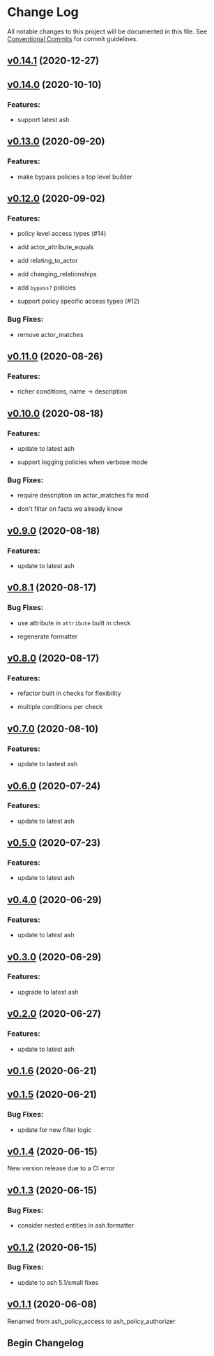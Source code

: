 # Change Log

All notable changes to this project will be documented in this file.
See [Conventional Commits](Https://conventionalcommits.org) for commit guidelines.

<!-- changelog -->

## [v0.14.1](https://github.com/ash-project/ash_policy_authorizer/compare/v0.14.0...v0.14.1) (2020-12-27)




## [v0.14.0](https://github.com/ash-project/ash_policy_authorizer/compare/v0.13.0...v0.14.0) (2020-10-10)




### Features:

* support latest ash

## [v0.13.0](https://github.com/ash-project/ash_policy_authorizer/compare/v0.12.0...v0.13.0) (2020-09-20)




### Features:

* make bypass policies a top level builder

## [v0.12.0](https://github.com/ash-project/ash_policy_authorizer/compare/v0.11.0...v0.12.0) (2020-09-02)




### Features:

* policy level access types (#14)

* add actor_attribute_equals

* add relating_to_actor

* add changing_relationships

* add `bypass?` policies

* support policy specific access types (#12)

### Bug Fixes:

* remove actor_matches

## [v0.11.0](https://github.com/ash-project/ash_policy_authorizer/compare/v0.10.0...v0.11.0) (2020-08-26)




### Features:

* richer conditions, name -> description

## [v0.10.0](https://github.com/ash-project/ash_policy_authorizer/compare/v0.9.0...v0.10.0) (2020-08-18)




### Features:

* update to latest ash

* support logging policies when verbose mode

### Bug Fixes:

* require description on actor_matches fix mod

* don't filter on facts we already know

## [v0.9.0](https://github.com/ash-project/ash_policy_authorizer/compare/v0.8.1...v0.9.0) (2020-08-18)




### Features:

* update to latest ash

## [v0.8.1](https://github.com/ash-project/ash_policy_authorizer/compare/v0.8.0...v0.8.1) (2020-08-17)




### Bug Fixes:

* use attribute in `attribute` built in check

* regenerate formatter

## [v0.8.0](https://github.com/ash-project/ash_policy_authorizer/compare/v0.7.0...v0.8.0) (2020-08-17)




### Features:

* refactor built in checks for flexibility

* multiple conditions per check

## [v0.7.0](https://github.com/ash-project/ash_policy_authorizer/compare/v0.6.0...v0.7.0) (2020-08-10)




### Features:

* update to lastest ash

## [v0.6.0](https://github.com/ash-project/ash_policy_authorizer/compare/0.5.0...v0.6.0) (2020-07-24)




### Features:

* update to latest ash

## [v0.5.0](https://github.com/ash-project/ash_policy_authorizer/compare/0.4.0...v0.5.0) (2020-07-23)




### Features:

* update to latest ash

## [v0.4.0](https://github.com/ash-project/ash_policy_authorizer/compare/0.3.0...v0.4.0) (2020-06-29)




### Features:

* update to latest ash

## [v0.3.0](https://github.com/ash-project/ash_policy_authorizer/compare/0.2.0...v0.3.0) (2020-06-29)




### Features:

* upgrade to latest ash

## [v0.2.0](https://github.com/ash-project/ash_policy_authorizer/compare/0.1.6...v0.2.0) (2020-06-27)




### Features:

* update to latest ash

## [v0.1.6](https://github.com/ash-project/ash_policy_authorizer/compare/0.1.5...v0.1.6) (2020-06-21)




## [v0.1.5](https://github.com/ash-project/ash_policy_authorizer/compare/0.1.4...v0.1.5) (2020-06-21)




### Bug Fixes:

* update for new filter logic

## [v0.1.4](https://github.com/ash-project/ash_policy_authorizer/compare/0.1.3...v0.1.4) (2020-06-15)

New version release due to a CI error


## [v0.1.3](https://github.com/ash-project/ash_policy_authorizer/compare/0.1.2...v0.1.3) (2020-06-15)




### Bug Fixes:

* consider nested entities in ash.formatter

## [v0.1.2](https://github.com/ash-project/ash_policy_authorizer/compare/0.1.1...v0.1.2) (2020-06-15)




### Bug Fixes:

* update to ash 5.1/small fixes

## [v0.1.1](https://github.com/ash-project/ash_policy_authorizer/compare/0.1.0...v0.1.1) (2020-06-08)

Renamed from ash_policy_access to ash_policy_authorizer

## Begin Changelog
